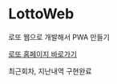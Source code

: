 # LottoWeb

로또 웹으로 개발해서 PWA 만들기<br>

[로또 홈페이지 바로가기](http://112.169.11.3:30080/lotto)<br>

최근회차, 지난내역 구현완료<br>
